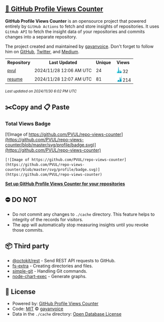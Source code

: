 ## [🚀 GitHub Profile Views Counter](https://github.com/gayanvoice/github-profile-views-counter)
**GitHub Profile Views Counter** is an opensource project that powered entirely by  `GitHub Actions` to fetch and store insights of repositories.
It uses `GitHub API` to fetch the insight data of your repositories and commits changes into a separate repository.

The project created and maintained by [gayanvoice](https://github.com/gayanvoice). Don't forget to follow him on [GitHub](https://github.com/gayanvoice), [Twitter](https://twitter.com/gayanvoice), and [Medium](https://gayanvoice.medium.com/).

<table>
	<tr>
		<th>
			Repository
		</th>
		<th>
			Last Updated
		</th>
		<th>
			Unique
		</th>
		<th>
			Views
		</th>
	</tr>
	<tr>
		<td>
			<a href="https://github.com/PVUL/repo-views-counter/tree/master/readme/315795833/year.md">
				pvul
			</a>
		</td>
		<td>
			2024/11/28 12:06 AM UTC
		</td>
		<td>
			24
		</td>
		<td>
			<img alt="Response time graph" src="https://github.com/PVUL/repo-views-counter/raw/master/graph/315795833/small/year.png" height="20"> 32
		</td>
	</tr>
	<tr>
		<td>
			<a href="https://github.com/PVUL/repo-views-counter/tree/master/readme/527650736/year.md">
				resume
			</a>
		</td>
		<td>
			2024/11/28 12:07 AM UTC
		</td>
		<td>
			81
		</td>
		<td>
			<img alt="Response time graph" src="https://github.com/PVUL/repo-views-counter/raw/master/graph/527650736/small/year.png" height="20"> 214
		</td>
	</tr>
</table>

<small><i>Last updated on 2024/11/30 6:02 PM UTC</i></small>

## ✂️Copy and 📋 Paste
### Total Views Badge
[![Image of https://github.com/PVUL/repo-views-counter](https://github.com/PVUL/repo-views-counter/blob/master/svg/profile/badge.svg)](https://github.com/PVUL/repo-views-counter)

```readme
[![Image of https://github.com/PVUL/repo-views-counter](https://github.com/PVUL/repo-views-counter/blob/master/svg/profile/badge.svg)](https://github.com/PVUL/repo-views-counter)
```
[**Set up GitHub Profile Views Counter for your repositories**](https://github.com/gayanvoice/github-profile-views-counter)
## ⛔ DO NOT
- Do not commit any changes to `./cache` directory. This feature helps to integrity of the records for visitors.
- The app will automatically stop measuring insights until you revoke those commits.
## 📦 Third party

- [@octokit/rest](https://www.npmjs.com/package/@octokit/rest) - Send REST API requests to GitHub.
- [fs-extra](https://www.npmjs.com/package/fs-extra) - Creating directories and files.
- [simple-git](https://www.npmjs.com/package/simple-git) - Handling Git commands.
- [node-chart-exec](https://www.npmjs.com/package/node-chart-exec) - Generate graphs.
## 📄 License
- Powered by: [GitHub Profile Views Counter](https://github.com/gayanvoice/github-profile-views-counter)
- Code: [MIT](./LICENSE) © [gayanvoice](https://github.com/gayanvoice)
- Data in the `./cache` directory: [Open Database License](https://opendatacommons.org/licenses/odbl/1-0/)